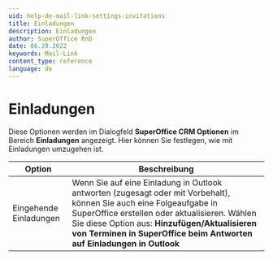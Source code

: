 ```yaml
---
uid: help-de-mail-link-settings-invitations
title: Einladungen
description: Einladungen
author: SuperOffice RnD
date: 06.29.2022
keywords: Mail-Link
content_type: reference
language: de
---
```


# Einladungen

Diese Optionen werden im Dialogfeld **SuperOffice CRM Optionen** im Bereich **Einladungen** angezeigt. Hier können Sie festlegen, wie mit Einladungen umzugehen ist.

| Option | Beschreibung |
|---|---|
| Eingehende Einladungen | Wenn Sie auf eine Einladung in Outlook antworten (zugesagt oder mit Vorbehalt), können Sie auch eine Folgeaufgabe in SuperOffice erstellen oder aktualisieren. Wählen Sie diese Option aus: **Hinzufügen/Aktualisieren von Terminen in SuperOffice beim Antworten auf Einladungen in Outlook** |

<!-- Referenced links -->

<!-- Referenced images -->
